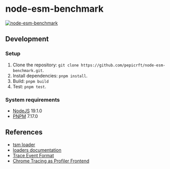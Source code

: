 # node-esm-benchmark

[![node-esm-benchmark](https://github.com/pepicrft/node-esm-benchmark/actions/workflows/node-esm-benchmark.yml/badge.svg)](https://github.com/pepicrft/node-esm-benchmark/actions/workflows/node-esm-benchmark.yml)

## Development

### Setup

1. Clone the repository: `git clone https://github.com/pepicrft/node-esm-benchmark.git`.
2. Install dependencies: `pnpm install`.
3. Build: `pnpm build`
4. Test: `pnpm test`.

### System requirements

- [NodeJS](https://nodejs.org) 19.1.0
- [PNPM](https://pnpm.io) 7.17.0


## References

- [tsm loader](https://github.com/lukeed/tsm)
- [loaders documentation](https://nodejs.org/api/esm.html#loaders)
- [Trace Event Format](https://docs.google.com/document/d/1CvAClvFfyA5R-PhYUmn5OOQtYMH4h6I0nSsKchNAySU/edit)
- [Chrome Tracing as Profiler Frontend](https://aras-p.info/blog/2017/01/23/Chrome-Tracing-as-Profiler-Frontend/)
